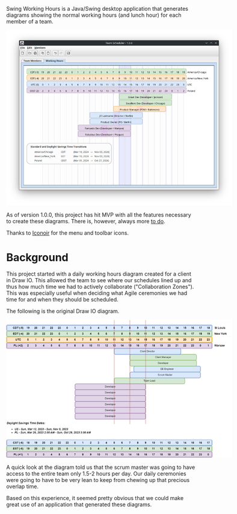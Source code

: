 Swing Working Hours is a Java/Swing desktop application that generates diagrams 
showing the normal working hours (and lunch hour) for each member of a team.

<div style="width:600px">

![swing_working_hours_1-0-0](docs/swing_working_hours_1-0-0.png)
</div>

As of version 1.0.0, this project has hit MVP with all the features necessary to
create these diagrams. There is, however, always more [to do](docs/TODO.md).

Thanks to [Iconoir](https://iconoir.com/) for the menu and toolbar icons.

# Background
This project started with a daily working hours diagram created for a client in Draw IO.
This allowed the team to see where our schedules lined up and thus how much time we had
to actively collaborate ("Collaboration Zones"). This was especially useful when deciding
what Agile ceremonies we had time for and when they should be scheduled.

The following is the original Draw IO diagram.
<div style="width:600px">

![Working_Hours_no_names.drawio.png](docs/Working_Hours_no_names.drawio.png)
</div>

A quick look at the diagram told us that the scrum master was going to have
access to the entire team only 1.5-2 hours per day. Our daily ceremonies were going to
have to be very lean to keep from chewing up that precious overlap time.

Based on this experience, it seemed pretty obvious that we could make great use of an
application that generated these diagrams.